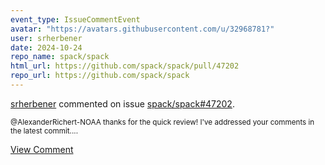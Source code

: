 ```yaml
---
event_type: IssueCommentEvent
avatar: "https://avatars.githubusercontent.com/u/32968781?"
user: srherbener
date: 2024-10-24
repo_name: spack/spack
html_url: https://github.com/spack/spack/pull/47202
repo_url: https://github.com/spack/spack
---
```


<a href='https://github.com/srherbener' target='_blank'>srherbener</a> commented on issue <a href='https://github.com/spack/spack/pull/47202' target='_blank'>spack/spack#47202</a>.

<small>@AlexanderRichert-NOAA thanks for the quick review! I've addressed your comments in the latest commit....</small>

<a href='https://github.com/spack/spack/pull/47202' target='_blank'>View Comment</a>